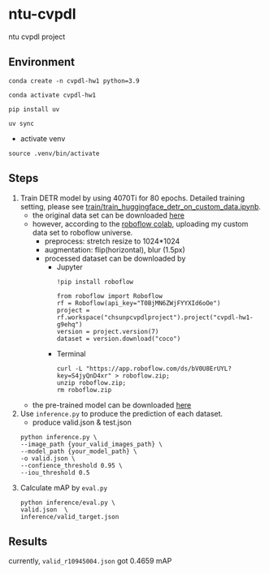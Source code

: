 # ntu-cvpdl
ntu cvpdl project

## Environment

```sh=
conda create -n cvpdl-hw1 python=3.9
```
```sh=
conda activate cvpdl-hw1
```
```sh=
pip install uv
```
```sh=
uv sync
```
- activate venv
```sh=
source .venv/bin/activate
```

## Steps
1. Train DETR model by using 4070Ti for 80 epochs. Detailed training setting, please see [train/train_huggingface_detr_on_custom_data.ipynb](https://github.com/ShawnSun1031/ntu-cvpdl/blob/main/hw1/train/train_huggingface_detr_on_custom_dataset.ipynb).
    - the original data set can be downloaded [here](https://drive.google.com/file/d/1lWdAdjRvQHULW2AbDeZiR-S4Qw5SQ3nE/view)
    - however, according to the [roboflow colab](https://colab.research.google.com/github/roboflow-ai/notebooks/blob/main/notebooks/train-huggingface-detr-on-custom-dataset.ipynb), uploading my custom data set to roboflow universe. 
        - preprocess: stretch resize to 1024*1024
        - augmentation: flip(horizontal), blur (1.5px)
        - processed dataset can be downloaded by
            - Jupyter
                ```
                !pip install roboflow

                from roboflow import Roboflow
                rf = Roboflow(api_key="T0BjMN6ZWjFYYXId6oOe")
                project = rf.workspace("chsunpcvpdlproject").project("cvpdl-hw1-g9ehq")
                version = project.version(7)
                dataset = version.download("coco")
                ```
            - Terminal
                ```
                curl -L "https://app.roboflow.com/ds/bV0U8ErUYL?key=S4jyQnD4xr" > roboflow.zip;
                unzip roboflow.zip;
                rm roboflow.zip     
                ```
    - the pre-trained model can be downloaded [here](https://drive.google.com/drive/folders/1dkIy2tJewcqIJGWV4-sxqnNmCPvQgK4d?usp=sharing)
2. Use `inference.py` to produce the prediction of each dataset.
    - produce valid.json & test.json 
    ```sh=
    python inference.py \
    --image_path {your_valid_images_path} \
    --model_path {your_model_path} \
    -o valid.json \
    --confience_threshold 0.95 \
    --iou_threshold 0.5
    ```
3. Calculate mAP by `eval.py`
    ```sh=
    python inference/eval.py \
    valid.json  \
    inference/valid_target.json
    ```


## Results

currently, `valid_r10945004.json` got 0.4659 mAP